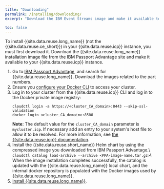 ```yaml
---
title: "Downloading"
permalink: /installing/downloading/
excerpt: "Download the IBM Event Streams image and make it available to be installed."

toc: false
---
```


To install {{site.data.reuse.long_name}} (not the {{site.data.reuse.ce_short}}) in your {{site.data.reuse.icp}} instance, you must first download it. Download the {{site.data.reuse.long_name}} installation image file from the IBM Passport Advantage site and make it available to your {{site.data.reuse.icp}} instance.

1. Go to [IBM Passport Advantage](https://www.ibm.com/software/passportadvantage/pao_customer.html), and search for {{site.data.reuse.long_name}}. Download the images related to the part numbers.
2. Ensure you [configure your Docker CLI](https://www.ibm.com/support/knowledgecenter/SSBS6K_3.1.1/manage_images/configuring_docker_cli.html) to access your cluster.
3. Log in to your cluster from the {{site.data.reuse.icp}} CLI and log in to the Docker private image registry:
   ```
   cloudctl login -a https://<cluster_CA_domain>:8443 --skip-ssl-validation
   docker login <cluster_CA_domain>:8500
   ```
   **Note:** The default value for the `cluster_CA_domain` parameter is `mycluster.icp`. If necessary add an entry to your system's host file to allow it to be resolved. For more information, see [the {{site.data.reuse.icp}} documentation](https://www.ibm.com/support/knowledgecenter/SSBS6K_3.1.1/installing/install_entitled_workloads.html).
4. Install the {{site.data.reuse.short_name}} Helm chart by using the compressed image you downloaded from IBM Passport Advantage.\\
   `cloudctl catalog load-archive --archive <PPA-image-name.tar.gz>`\\
   When the image installation completes successfully, the catalog is updated with the {{site.data.reuse.long_name}} local chart, and the internal docker repository is populated with the Docker images used by {{site.data.reuse.long_name}}.
5. [Install {{site.data.reuse.long_name}}](../installing).
